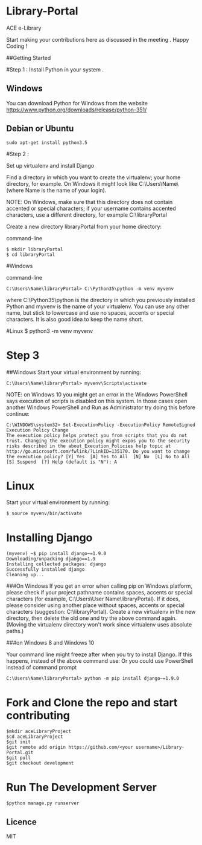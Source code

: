 # Library-Portal
ACE e-Library 

Start making your contributions here as discussed in the meeting . 
Happy Coding !


##Getting Started 

#Step 1 :
 Install Python in your system . 
 
## Windows
You can download Python for Windows from the website https://www.python.org/downloads/release/python-351/
 
## Debian or Ubuntu 
    sudo apt-get install python3.5

#Step 2 :

Set up virtualenv and install Django

 Find a directory in which you want to create the virtualenv; your home directory, for example. On Windows it might look like C:\Users\Name\ (where Name is the name of your login).
 
 NOTE: On Windows, make sure that this directory does not contain accented or special characters; if your username contains accented characters, use a different directory, for example C:\libraryPortal
 
 
 Create a new directory libraryPortal from your home directory:

command-line
    
    $ mkdir libraryPortal
    $ cd libraryPortal

#Windows

command-line
    
    C:\Users\Name\libraryPortal> C:\Python35\python -m venv myvenv

where C:\Python35\python is the directory in which you previously installed Python and myvenv is the name of your virtualenv. 
You can use any other name, but stick to lowercase and use no spaces, accents or special characters. It is also good idea to keep the name short.

#Linux
    $ python3 -m venv myvenv
    

# Step 3

##Windows
Start your virtual environment by running:


    C:\Users\Name\libraryPortal> myvenv\Scripts\activate
    
NOTE: on Windows 10 you might get an error in the Windows PowerShell says execution of scripts is disabled on this system. In those cases open another Windows PowerShell and Run as Administrator try doing this before continue:

    C:\WINDOWS\system32> Set-ExecutionPolicy -ExecutionPolicy RemoteSigned
    Execution Policy Change
    The execution policy helps protect you from scripts that you do not trust. Changing the execution policy might expos you to the security risks described in the about_Execution_Policies help topic at http://go.microsoft.com/fwlink/?LinkID=135170. Do you want to change the execution policy? [Y] Yes  [A] Yes to All  [N] No  [L] No to All  [S] Suspend  [?] Help (default is "N"): A

# Linux
Start your virtual environment by running:

    $ source myvenv/bin/activate
    
    
 
# Installing Django
 
    (myvenv) ~$ pip install django~=1.9.0
    Downloading/unpacking django==1.9
    Installing collected packages: django
    Successfully installed django
    Cleaning up...
    
    
###On Windows
If you get an error when calling pip on Windows platform, please check if your project pathname contains spaces, accents or special characters (for example, C:\Users\User Name\libraryPortal). If it does, please consider using another place without spaces, accents or special characters (suggestion: C:\libraryPortal). Create a new virtualenv in the new directory, then delete the old one and try the above command again. (Moving the virtualenv directory won't work since virtualenv uses absolute paths.)

###on Windows 8 and Windows 10

Your command line might freeze after when you try to install Django. If this happens, instead of the above command use:
Or you could use PowerShell instead of command prompt

    C:\Users\Name\libraryPortal> python -m pip install django~=1.9.0


# Fork and Clone the repo and start contributing 
    $mkdir aceLibraryProject
    $cd aceLibraryProject
    $git init
    $git remote add origin https://github.com/<your username>/Library-Portal.git
    $git pull
    $git checkout development

# Run The Development Server 
    $python manage.py runserver


    

## Licence

MIT





 
 
 


 
